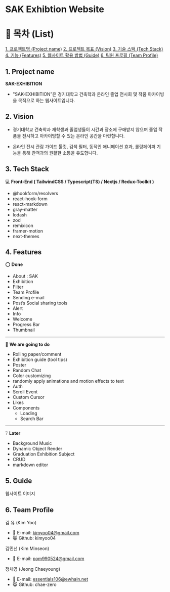 # SAK Exhibtion Website

# :page_with_curl: 목차 (List)

[1. 프로젝트명 (Project name)](##-1.-Project-name)
[2. 프로젝트 목표 (Vision)](##-2.-Vision)
[3. 기술 스택 (Tech Stack)](##-3.-Tech-Stack)
[4. 기능 (Features)](##-4.-Features)
[5. 웹사이트 활용 방법 (Guide)](##-5.-Guide)
[6. 팀원 프로필 (Team Profile)](##-6.-Team-Profile)



## 1. Project name

**SAK-EXHIBITION**

- "SAK-EXHIBITION”은 경기대학교 건축학과 온라인 졸업 전시회 및 작품 아카이빙을 목적으로 하는 웹사이트입니다.



## 2. Vision

- 경기대학교 건축학과 재학생과 졸업생들이 시간과 장소에 구애받지 않으며 졸업 작품을 전시하고 아카이빙할 수 있는 온라인 공간을 마련합니다.

- 온라인 전시 관람 가이드 툴킷, 검색 필터, 동적인 애니메이션 효과, 롤링페이퍼 기능을 통해 관객과의 원활한 소통을 유도합니다.



## 3. Tech Stack

:computer: **Front-End ( TailwindCSS / Typescript(TS) / Nextjs / Redux-Toolkit )**

- @hookform/resolvers
- react-hook-form
- react-markdown
- gray-matter
- lodash
- zod
- remixicon
- framer-motion
- next-themes



## 4. Features

:o: **Done**

- About : SAK
- Exhibition
- Filter
- Team Profile
- Sending e-mail
- Post’s Social sharing tools
- Alert
- Info
- Welcome
- Progress Bar
- Thumbnail

---

:speech_balloon: **We are going to do**

- Rolling paper/comment
- Exhibition guide (tool tips)
- Poster
- Random Chat
- Color customizing
- randomly apply animations and motion effects to text
- Auth
- Scroll Event
- Custom Cursor
- Likes
- Components
  - Loading
  - Search Bar

---

:grey_question: **Later**

- Background Music
- Dynamic Object Render
- Graduation Exhibition Subject
- CRUD
- markdown editor



## 5. Guide


웹사이트 이미지




## 6. Team Profile


김 유 (Kim Yoo)

- :e-mail: E-mail: [kimyoo04@gmail.com](mailto:kimyoo04@gmail.com)
- :smile_cat: Github: kimyoo04

김민선 (Kim Minseon)

- :e-mail: E-mail: [pom990524@gmail.com](mailto:pom990524@gmail.com)

정채영 (Jeong Chaeyoung)

- :e-mail: E-mail: [essentials106@ewhain.net](mailto:essentials106@ewhain.net)
- :smile_cat: Github: chae-zero
